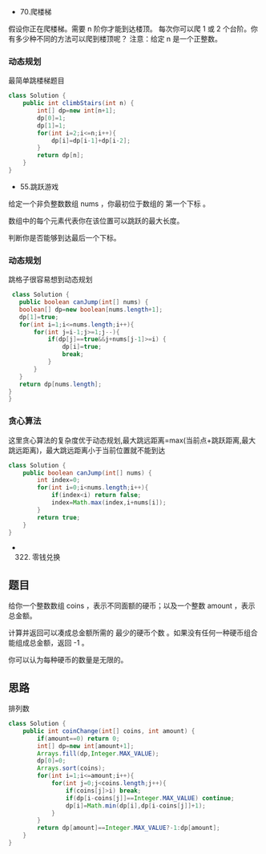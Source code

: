 *   70.爬楼梯

假设你正在爬楼梯。需要 n 阶你才能到达楼顶。
每次你可以爬 1 或 2 个台阶。你有多少种不同的方法可以爬到楼顶呢？
注意：给定 n 是一个正整数。

### 动态规划
最简单跳楼梯题目

```java
class Solution {
    public int climbStairs(int n) {
        int[] dp=new int[n+1];
        dp[0]=1;
        dp[1]=1;
        for(int i=2;i<=n;i++){
            dp[i]=dp[i-1]+dp[i-2];
        }
        return dp[n];
    }
}
```

*   55.跳跃游戏

给定一个非负整数数组 nums ，你最初位于数组的 第一个下标 。

数组中的每个元素代表你在该位置可以跳跃的最大长度。

判断你是否能够到达最后一个下标。

### 动态规划
 跳格子很容易想到动态规划
 
 ```java
  class Solution {
    public boolean canJump(int[] nums) {
    boolean[] dp=new boolean[nums.length+1];
    dp[1]=true;
    for(int i=1;i<=nums.length;i++){
        for(int j=i-1;j>=1;j--){
            if(dp[j]==true&&j+nums[j-1]>=i) {
                dp[i]=true;
                break;
            }
        }
    }
    return dp[nums.length];
}
}
 ```
 
### 贪心算法
这里贪心算法的复杂度优于动态规划,最大跳远距离=max(当前点+跳跃距离,最大跳远距离)，最大跳远距离小于当前位置就不能到达

```java
class Solution {
    public boolean canJump(int[] nums) {
        int index=0;
        for(int i=0;i<nums.length;i++){
            if(index<i) return false;
            index=Math.max(index,i+nums[i]);
        }
        return true;
    }
}
```
* 322. 零钱兑换

## 题目
给你一个整数数组 coins ，表示不同面额的硬币；以及一个整数 amount ，表示总金额。

计算并返回可以凑成总金额所需的 最少的硬币个数 。如果没有任何一种硬币组合能组成总金额，返回 -1 。

你可以认为每种硬币的数量是无限的。
## 思路
排列数
```java
class Solution {
    public int coinChange(int[] coins, int amount) {
        if(amount==0) return 0;
        int[] dp=new int[amount+1];
        Arrays.fill(dp,Integer.MAX_VALUE);
        dp[0]=0;
        Arrays.sort(coins);
        for(int i=1;i<=amount;i++){
            for(int j=0;j<coins.length;j++){
                if(coins[j]>i) break;
                if(dp[i-coins[j]]==Integer.MAX_VALUE) continue;
                dp[i]=Math.min(dp[i],dp[i-coins[j]]+1);
            }
        }
        return dp[amount]==Integer.MAX_VALUE?-1:dp[amount];
    }
}
```
